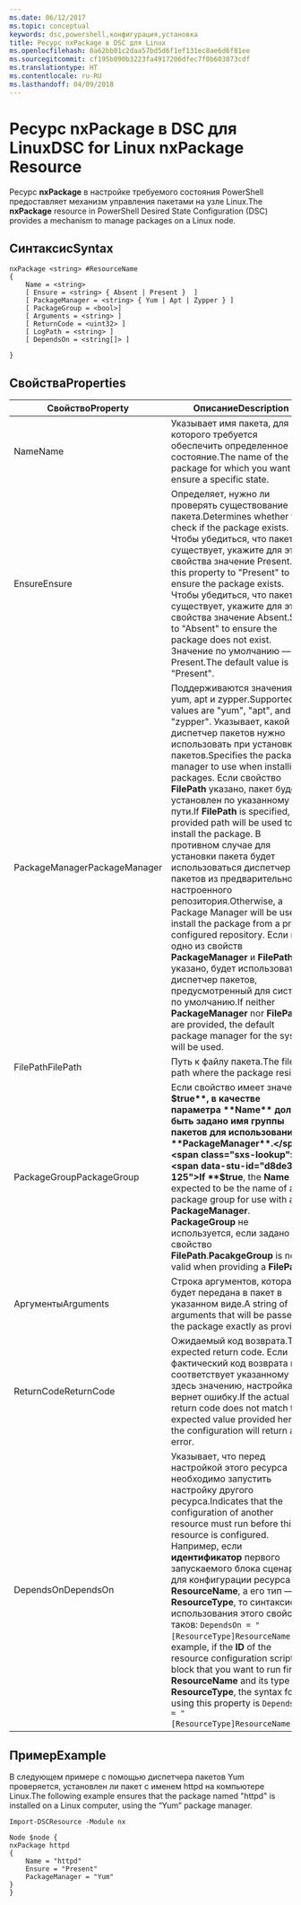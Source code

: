 ```yaml
---
ms.date: 06/12/2017
ms.topic: conceptual
keywords: dsc,powershell,конфигурация,установка
title: Ресурс nxPackage в DSC для Linux
ms.openlocfilehash: 0a62bb01c2daa57bd5d6f1ef131ec8ae6d6f81ee
ms.sourcegitcommit: cf195b090b3223fa4917206dfec7f0b603873cdf
ms.translationtype: HT
ms.contentlocale: ru-RU
ms.lasthandoff: 04/09/2018
---
```

# <a name="dsc-for-linux-nxpackage-resource"></a><span data-ttu-id="d8de3-103">Ресурс nxPackage в DSC для Linux</span><span class="sxs-lookup"><span data-stu-id="d8de3-103">DSC for Linux nxPackage Resource</span></span>

<span data-ttu-id="d8de3-104">Ресурс **nxPackage** в настройке требуемого состояния PowerShell предоставляет механизм управления пакетами на узле Linux.</span><span class="sxs-lookup"><span data-stu-id="d8de3-104">The **nxPackage** resource in PowerShell Desired State Configuration (DSC) provides a mechanism to manage packages on a Linux node.</span></span>

## <a name="syntax"></a><span data-ttu-id="d8de3-105">Синтаксис</span><span class="sxs-lookup"><span data-stu-id="d8de3-105">Syntax</span></span>

```
nxPackage <string> #ResourceName
{
    Name = <string>
    [ Ensure = <string> { Absent | Present }  ]
    [ PackageManager = <string> { Yum | Apt | Zypper } ]
    [ PackageGroup = <bool>]
    [ Arguments = <string> ]
    [ ReturnCode = <uint32> ]
    [ LogPath = <string> ]
    [ DependsOn = <string[]> ]

}
```

## <a name="properties"></a><span data-ttu-id="d8de3-106">Свойства</span><span class="sxs-lookup"><span data-stu-id="d8de3-106">Properties</span></span>

|  <span data-ttu-id="d8de3-107">Свойство</span><span class="sxs-lookup"><span data-stu-id="d8de3-107">Property</span></span> |  <span data-ttu-id="d8de3-108">Описание</span><span class="sxs-lookup"><span data-stu-id="d8de3-108">Description</span></span> |
|---|---|
| <span data-ttu-id="d8de3-109">Name</span><span class="sxs-lookup"><span data-stu-id="d8de3-109">Name</span></span>| <span data-ttu-id="d8de3-110">Указывает имя пакета, для которого требуется обеспечить определенное состояние.</span><span class="sxs-lookup"><span data-stu-id="d8de3-110">The name of the package for which you want to ensure a specific state.</span></span>|
| <span data-ttu-id="d8de3-111">Ensure</span><span class="sxs-lookup"><span data-stu-id="d8de3-111">Ensure</span></span>| <span data-ttu-id="d8de3-112">Определяет, нужно ли проверять существование пакета.</span><span class="sxs-lookup"><span data-stu-id="d8de3-112">Determines whether to check if the package exists.</span></span> <span data-ttu-id="d8de3-113">Чтобы убедиться, что пакет существует, укажите для этого свойства значение Present.</span><span class="sxs-lookup"><span data-stu-id="d8de3-113">Set this property to "Present" to ensure the package exists.</span></span> <span data-ttu-id="d8de3-114">Чтобы убедиться, что пакет не существует, укажите для этого свойства значение Absent.</span><span class="sxs-lookup"><span data-stu-id="d8de3-114">Set it to "Absent" to ensure the package does not exist.</span></span> <span data-ttu-id="d8de3-115">Значение по умолчанию — Present.</span><span class="sxs-lookup"><span data-stu-id="d8de3-115">The default value is "Present".</span></span>|
| <span data-ttu-id="d8de3-116">PackageManager</span><span class="sxs-lookup"><span data-stu-id="d8de3-116">PackageManager</span></span>| <span data-ttu-id="d8de3-117">Поддерживаются значения yum, apt и zypper.</span><span class="sxs-lookup"><span data-stu-id="d8de3-117">Supported values are "yum", "apt", and "zypper".</span></span> <span data-ttu-id="d8de3-118">Указывает, какой диспетчер пакетов нужно использовать при установке пакетов.</span><span class="sxs-lookup"><span data-stu-id="d8de3-118">Specifies the package manager to use when installing packages.</span></span> <span data-ttu-id="d8de3-119">Если свойство **FilePath** указано, пакет будет установлен по указанному пути.</span><span class="sxs-lookup"><span data-stu-id="d8de3-119">If **FilePath** is specified, the provided path will be used to install the package.</span></span> <span data-ttu-id="d8de3-120">В противном случае для установки пакета будет использоваться диспетчер пакетов из предварительно настроенного репозитория.</span><span class="sxs-lookup"><span data-stu-id="d8de3-120">Otherwise, a Package Manager will be used to install the package from a pre-configured repository.</span></span> <span data-ttu-id="d8de3-121">Если ни одно из свойств **PackageManager** и **FilePath** не указано, будет использоваться диспетчер пакетов, предусмотренный для системы по умолчанию.</span><span class="sxs-lookup"><span data-stu-id="d8de3-121">If neither **PackageManager** nor **FilePath** are provided, the default package manager for the system will be used.</span></span>|
| <span data-ttu-id="d8de3-122">FilePath</span><span class="sxs-lookup"><span data-stu-id="d8de3-122">FilePath</span></span>| <span data-ttu-id="d8de3-123">Путь к файлу пакета.</span><span class="sxs-lookup"><span data-stu-id="d8de3-123">The file path where the package resides</span></span>|
| <span data-ttu-id="d8de3-124">PackageGroup</span><span class="sxs-lookup"><span data-stu-id="d8de3-124">PackageGroup</span></span>| <span data-ttu-id="d8de3-125">Если свойство имеет значение **$true**, в качестве параметра **Name** должно быть задано имя группы пакетов для использования с **PackageManager**.</span><span class="sxs-lookup"><span data-stu-id="d8de3-125">If **$true**, the **Name** is expected to be the name of a package group for use with a **PackageManager**.</span></span> <span data-ttu-id="d8de3-126">**PackageGroup** не используется, если задано свойство **FilePath**.</span><span class="sxs-lookup"><span data-stu-id="d8de3-126">**PacakgeGroup** is not valid when providing a **FilePath**.</span></span>|
| <span data-ttu-id="d8de3-127">Аргументы</span><span class="sxs-lookup"><span data-stu-id="d8de3-127">Arguments</span></span>| <span data-ttu-id="d8de3-128">Строка аргументов, которая будет передана в пакет в указанном виде.</span><span class="sxs-lookup"><span data-stu-id="d8de3-128">A string of arguments that will be passed to the package exactly as provided.</span></span>|
| <span data-ttu-id="d8de3-129">ReturnCode</span><span class="sxs-lookup"><span data-stu-id="d8de3-129">ReturnCode</span></span>| <span data-ttu-id="d8de3-130">Ожидаемый код возврата.</span><span class="sxs-lookup"><span data-stu-id="d8de3-130">The expected return code.</span></span> <span data-ttu-id="d8de3-131">Если фактический код возврата не соответствует указанному здесь значению, настройка вернет ошибку.</span><span class="sxs-lookup"><span data-stu-id="d8de3-131">If the actual return code does not match the expected value provided here, the configuration will return an error.</span></span>|
| <span data-ttu-id="d8de3-132">DependsOn</span><span class="sxs-lookup"><span data-stu-id="d8de3-132">DependsOn</span></span> | <span data-ttu-id="d8de3-133">Указывает, что перед настройкой этого ресурса необходимо запустить настройку другого ресурса.</span><span class="sxs-lookup"><span data-stu-id="d8de3-133">Indicates that the configuration of another resource must run before this resource is configured.</span></span> <span data-ttu-id="d8de3-134">Например, если **идентификатор** первого запускаемого блока сценария для конфигурации ресурса — **ResourceName**, а его тип — **ResourceType**, то синтаксис использования этого свойства таков: `DependsOn = "[ResourceType]ResourceName"`.</span><span class="sxs-lookup"><span data-stu-id="d8de3-134">For example, if the **ID** of the resource configuration script block that you want to run first is **ResourceName** and its type is **ResourceType**, the syntax for using this property is `DependsOn = "[ResourceType]ResourceName"`.</span></span>|

## <a name="example"></a><span data-ttu-id="d8de3-135">Пример</span><span class="sxs-lookup"><span data-stu-id="d8de3-135">Example</span></span>

<span data-ttu-id="d8de3-136">В следующем примере с помощью диспетчера пакетов Yum проверяется, установлен ли пакет с именем httpd на компьютере Linux.</span><span class="sxs-lookup"><span data-stu-id="d8de3-136">The following example ensures that the package named "httpd" is installed on a Linux computer, using the “Yum” package manager.</span></span>

```
Import-DSCResource -Module nx

Node $node {
nxPackage httpd
{
    Name = "httpd"
    Ensure = "Present"
    PackageManager = "Yum"
}
}
```